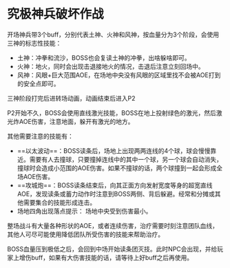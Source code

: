 # 究极神兵破坏作战

开场神兵带3个buff，分别代表土神、火神和风神，按血量分为3个阶段，会使用三神的标志性技能：
* 土神：冲拳和流沙，BOSS也会复读土神的冲拳，出啥躲啥即可。
* 火神：地火，同时会出现击退接地火的情况，击退后注意立刻回场中。
* 风神：风眼+巨大范围AOE，在场地中央没有风眼的区域里找不会被AOE打到的安全点即可。

三神阶段打完后进转场动画，动画结束后进入P2

P2开始不久，BOSS会使用直线激光技能，BOSS在地上投射绿色的激光，然后激光炸AOE伤害，注意地面，躲开有激光的地方。

其他需要注意的技能有：
* ==以太波动==：BOSS读条后，场地上出现两两连线的4个球，球会慢慢靠近。需要有人去撞球，只要撞掉连线中的其中一个球，另一个球会自动消失，撞球时会造成小范围的AOE伤害。如果不撞球的话，两个球撞到一起会形成全场AOE伤害。
* ==攻城炮==：BOSS读条结束后，向其正面方向发射宽度等身的超宽直线AOE，发现读条或蓄力动作时注意到BOSS两侧、背后躲避。经常和分摊或其他需要集合的技能形成连击。
* 场地四角出现落点提示： 场地中央受到伤害最小。

整场战斗有大量各种形状的AOE，或者连续伤害，<Role name="healer" />治疗需要时刻注意团队血线，<Role name="tank" /><Role name="dps" />其他人可尽可能使用降低团队所受伤害的技能来帮助治疗。

BOSS血量压到极低之后，会回到中场开始读条团灭技。此时NPC会出现，并给玩家上增伤buff，如果有大伤害技能的话，请等待上好buff之后再使用。